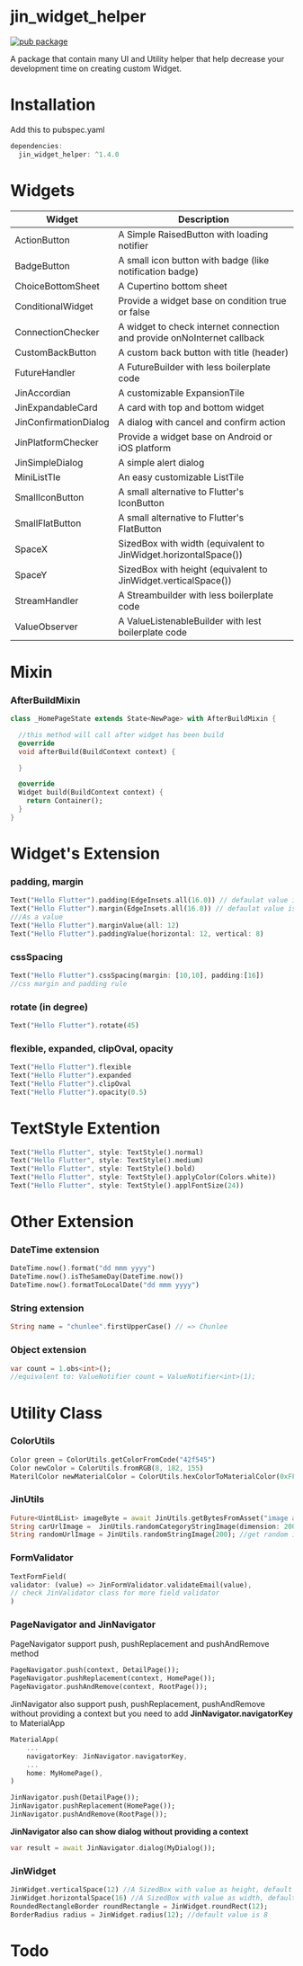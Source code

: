 # jin_widget_helper

[![pub package](https://img.shields.io/badge/pub-1.4.0-blueviolet.svg)](https://pub.dev/packages/jin_widget_helper)

A package that contain many UI and Utility helper that help decrease your development time on creating custom Widget.

# Installation

Add this to pubspec.yaml

```dart
dependencies:
  jin_widget_helper: ^1.4.0
```

# Widgets

| Widget                | Description                                                             |
| --------------------- | ----------------------------------------------------------------------- |
| ActionButton          | A Simple RaisedButton with loading notifier                             |
| BadgeButton           | A small icon button with badge (like notification badge)                |
| ChoiceBottomSheet     | A Cupertino bottom sheet                                                |
| ConditionalWidget     | Provide a widget base on condition true or false                        |
| ConnectionChecker     | A widget to check internet connection and provide onNoInternet callback |
| CustomBackButton      | A custom back button with title (header)                                |
| FutureHandler         | A FutureBuilder with less boilerplate code                              |
| JinAccordian          | A customizable ExpansionTile                                            |
| JinExpandableCard     | A card with top and bottom widget                                       |
| JinConfirmationDialog | A dialog with cancel and confirm action                                 |
| JinPlatformChecker    | Provide a widget base on Android or iOS platform                        |
| JinSimpleDialog       | A simple alert dialog                                                   |
| MiniListTle           | An easy customizable ListTile                                           |
| SmallIconButton       | A small alternative to Flutter's IconButton                             |
| SmallFlatButton       | A small alternative to Flutter's FlatButton                             |
| SpaceX                | SizedBox with width (equivalent to JinWidget.horizontalSpace())         |
| SpaceY                | SizedBox with height (equivalent to JinWidget.verticalSpace())          |
| StreamHandler         | A Streambuilder with less boilerplate code                              |
| ValueObserver         | A ValueListenableBuilder with lest boilerplate code                     |

# Mixin

### AfterBuildMixin

```dart
class _HomePageState extends State<NewPage> with AfterBuildMixin {

  //this method will call after widget has been build
  @override
  void afterBuild(BuildContext context) {

  }

  @override
  Widget build(BuildContext context) {
    return Container();
  }
}

```

# Widget's Extension

### padding, margin

```dart
Text("Hello Flutter").padding(EdgeInsets.all(16.0)) // defaulat value is EdgeInsets.all(8.0)
Text("Hello Flutter").margin(EdgeInsets.all(16.0)) // defaulat value is EdgeInsets.all(8.0)
///As a value
Text("Hello Flutter").marginValue(all: 12)
Text("Hello Flutter").paddingValue(horizontal: 12, vertical: 8)
```

### cssSpacing

```dart
Text("Hello Flutter").cssSpacing(margin: [10,10], padding:[16])
//css margin and padding rule
```

### rotate (in degree)

```dart
Text("Hello Flutter").rotate(45)
```

### flexible, expanded, clipOval, opacity

```dart
Text("Hello Flutter").flexible
Text("Hello Flutter").expanded
Text("Hello Flutter").clipOval
Text("Hello Flutter").opacity(0.5)
```

# TextStyle Extention

```dart
Text("Hello Flutter", style: TextStyle().normal)
Text("Hello Flutter", style: TextStyle().medium)
Text("Hello Flutter", style: TextStyle().bold)
Text("Hello Flutter", style: TextStyle().applyColor(Colors.white))
Text("Hello Flutter", style: TextStyle().applFontSize(24))
```

# Other Extension

### DateTime extension

```dart
DateTime.now().format("dd mmm yyyy")
DateTime.now().isTheSameDay(DateTime.now())
DateTime.now().formatToLocalDate("dd mmm yyyy")
```

### String extension

```dart
String name = "chunlee".firstUpperCase() // => Chunlee
```

### Object extension

```dart
var count = 1.obs<int>();
//equivalent to: ValueNotifier count = ValueNotifier<int>(1);
```

# Utility Class

### ColorUtils

```dart
Color green = ColorUtils.getColorFromCode("42f545")
Color newColor = ColorUtils.fromRGB(8, 182, 155)
MaterilColor newMaterialColor = ColorUtils.hexColorToMaterialColor(0xFF869CF4)
```

### JinUtils

```dart
Future<Uint8List> imageByte = await JinUtils.getBytesFromAsset("image asset path", 200); //200 is imagewidth
String carUrlImage =  JinUtils.randomCategoryStringImage(dimension: 200, category: "car"); //get image url with given dimension and category
String randomUrlImage = JinUtils.randomStringImage(200); //get random image url with given dimension
```

### FormValidator

```dart
TextFormField(
validator: (value) => JinFormValidator.validateEmail(value),
// check JinValidator class for more field validator
)
```

### PageNavigator and JinNavigator

PageNavigator support push, pushReplacement and pushAndRemove method

```dart
PageNavigator.push(context, DetailPage());
PageNavigator.pushReplacement(context, HomePage());
PageNavigator.pushAndRemove(context, RootPage());
```

JinNavigator also support push, pushReplacement, pushAndRemove without providing a context but you need to add **JinNavigator.navigatorKey** to MaterialApp

```dart
MaterialApp(
    ...
    navigatorKey: JinNavigator.navigatorKey,
    ...
    home: MyHomePage(),
)
```

```dart
JinNavigator.push(DetailPage());
JinNavigator.pushReplacement(HomePage());
JinNavigator.pushAndRemove(RootPage());
```

**JinNavigator also can show dialog without providing a context**

```dart
var result = await JinNavigator.dialog(MyDialog());
```

### JinWidget

```dart
JinWidget.verticalSpace(12) //A SizedBox with value as height, default value is 8
JinWidget.horizontalSpace(16) //A SizedBox with value as width, default value is 8
RoundedRectangleBorder roundRectangle = JinWidget.roundRect(12);
BorderRadius radius = JinWidget.radius(12); //default value is 8
```

# Todo

